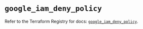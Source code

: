 # `google_iam_deny_policy`

Refer to the Terraform Registry for docs: [`google_iam_deny_policy`](https://registry.terraform.io/providers/hashicorp/google/6.22.0/docs/resources/iam_deny_policy).
